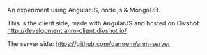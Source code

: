 An experiment using AngularJS, node.js & MongoDB.

This is the client side, made with AngularJS and hosted on Divshot: http://development.anm-client.divshot.io/

The server side: https://github.com/damrem/anm-server
